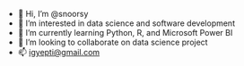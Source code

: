- 👋 Hi, I’m @snoorsy
- 👀 I’m interested in data science and software development
- 🌱 I’m currently learning Python, R, and Microsoft Power BI
- 💞️ I’m looking to collaborate on data science project
- 📫 igyepti@gmail.com

<!---
snoorsy/snoorsy is a ✨ special ✨ repository because its `README.md` (this file) appears on your GitHub profile.
You can click the Preview link to take a look at your changes.
--->

